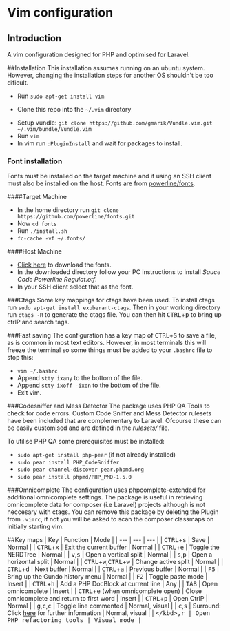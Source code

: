 # Vim configuration

## Introduction
A vim configuration designed for PHP and optimised for Laravel. 

##Installation
This installation assumes running on an ubuntu system. However, changing the installation
steps for another OS shouldn't be too dificult.

* Run `sudo apt-get install vim`
+ Clone this repo into the `~/.vim` directory
* Setup vundle: `git clone https://github.com/gmarik/Vundle.vim.git ~/.vim/bundle/Vundle.vim` 
* Run `vim`
* In vim run `:PluginInstall` and wait for packages to install.

### Font installation
Fonts must be installed on the target machine and if using an SSH client must also be installed on the host.
Fonts are from [powerline/fonts](https://github.com/powerline/fonts).

####Target Machine

* In the home directory run `git clone https://github.com/powerline/fonts.git`
* Now `cd fonts`
* Run `./install.sh`
* `fc-cache -vf ~/.fonts/`

    
####Host Machine
* [Click here](https://github.com/powerline/fonts/archive/master.zip) to download the fonts.
* In the downloaded directory follow your PC instructions to install *Sauce Code Powerline Regulat.otf*.
* In your SSH client select that as the font.

###Ctags
Some key mappings for ctags have been used. To install ctags run `sudo apt-get install exuberant-ctags`.
Then in your working directory run `ctags -R` to generate the ctags file. You can then hit <kbd>CTRL</kbd>+<kbd>p</kbd> to bring up ctrlP and search tags.

###Fast saving
The configuration has a key map of <kbd>CTRL</kbd>+<kbd>S</kbd> to save a file, as is common in most text editors.
However, in most terminals this will freeze the terminal so some things must be added to your `.bashrc` file to stop this:

* `vim ~/.bashrc`
* Append `stty ixany` to the bottom of the file.
* Append `stty ixoff -ixon` to the bottom of the file.
* Exit vim.

###Codesniffer and Mess Detector
The package uses PHP QA Tools to check for code errors. Custom Code Sniffer and Mess Detector rulesets have been included
that are complementary to Laravel. Ofcourse these can be easily customised and are defined in the *rulesets/* file.

To utilise PHP QA some prerequisites must be installed:

* `sudo apt-get install php-pear` (if not already installed)
* `sudo pear install PHP_CodeSniffer`
* `sudo pear channel-discover pear.phpmd.org`
* `sudo pear install phpmd/PHP_PMD-1.5.0`

###Omnicomplete
The configuration uses phpcomplete-extended for additional omnicomplete settings. 
The package is useful in retrieving omnicomplete data for composer (i.e Laravel) projects although is not neccesary with ctags.
You can remove this package by deleting the Plugin from `.vimrc`, if not you will be asked to scan the composer classmaps on initially starting vim.

##Key maps
| Key | Function | Mode |
| --- | --- | --- |
| <kbd>CTRL</kbd>+<kbd>s</kbd> | Save | Normal |
| <kbd>CTRL</kbd>+<kbd>x</kbd> | Exit the current buffer | Normal |
| <kbd>CTRL</kbd>+<kbd>e</kbd> | Toggle the NERDTree | Normal |
| <kbd>v</kbd>,<kbd>s</kbd> | Open a vertical split | Normal |
| <kbd>s</kbd>,<kbd>p</kbd> | Open a horizontal split | Normal |
| <kbd>CTRL</kbd>+<kbd>w</kbd>,<kbd>CTRL</kbd>+<kbd>w</kbd> | Change active split | Normal |
| <kbd>CTRL</kbd>+<kbd>d</kbd> | Next buffer | Normal |
| <kbd>CTRL</kbd>+<kbd>a</kbd> | Previous buffer | Normal |
| <kbd>F5</kbd> | Bring up the Gundo history menu | Normal |
| <kbd>F2</kbd> | Toggle paste mode | Insert |
| <kbd>CTRL</kbd>+<kbd>h</kbd> | Add a PHP DocBlock at current line | Any |
| <kbd>TAB</kbd> | Open omnicomplete | Insert |
| <kbd>CTRL</kbd>+<kbd>e</kbd> (when omnicomplete open) | Close omnicomplete and return to first word | Insert |
| <kbd>CTRL</kbd>+<kbd>p</kbd> | Open CtrlP | Normal |
| <kbd>g</kbd>,<kbd>c</kbd>,<kbd>c</kbd> | Toggle line commented | Normal, visual | 
| <kbd>c</kbd>,<kbd>s</kbd> | Surround: Click [here](https://github.com/tpope/vim-surround) for further information | Normal, visual |
| <kbd>\</kbd>,<kbd>r</kbd> | Open PHP refactoring tools | Visual mode |
